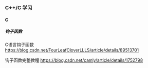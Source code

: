 ### C++/C 学习

#### C

##### 钩子函数

C语言钩子函数
<https://blog.csdn.net/FourLeafCloverLLLS/article/details/89513701>

钩子函数完整教程
<https://blog.csdn.net/camly/article/details/1752798>

